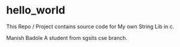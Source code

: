# hello_world
This Repo / Project contains source code for 
My own String Lib in c.

Manish Badole
A student from sgsits cse branch.